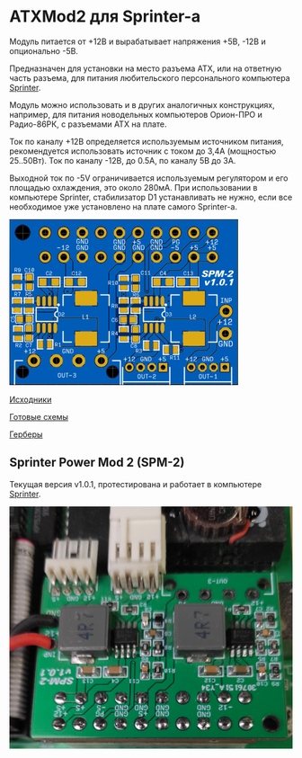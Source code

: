 ATXMod2 для Sprinter-а
======================


Модуль питается от +12В и вырабатывает напряжения +5В, -12В и опционально -5В.

Предназначен для установки на место разъема ATX, или на ответную часть разъема, для питания любительского персонального компьютера [Sprinter](https://sprinter.ru/).

Модуль можно использовать и в других аналогичных конструкциях, например, для питания новодельных компьютеров Орион-ПРО и Радио-86РК, с разъемами ATX на плате.

Ток по каналу +12В  определяется используемым источником питания, рекомендуется использовать источник с током до 3,4А (мощностью 25..50Вт). Ток по каналу -12В, до 0.5А, по каналу 5В до 3А.

Выходной ток по -5V ограничивается используемым регулятором и его площадью охлаждения, это около 280мА.
При использовании в компьютере Sprinter, стабилизатор D1 устанавливать не нужно, если все необходимое уже установлено на плате самого Sprinter-а.


![image](Export/render.png)

[Исходники](Sources)

[Готовые схемы](Export)

[Герберы](Gerber)

Sprinter Power Mod 2 (SPM-2)
----------------------------

Текущая версия v1.0.1, протестирована и работает в компьютере [Sprinter](https://www.sprinter.ru).

![image](Export/SPM_v1.0.1.jpg)
